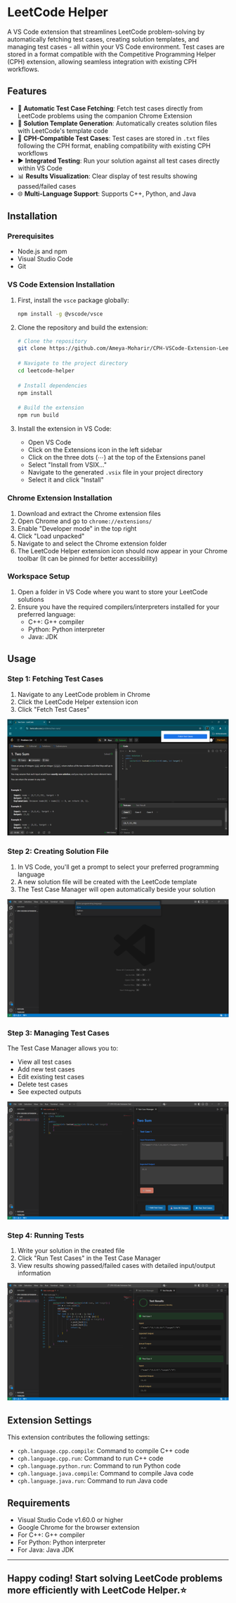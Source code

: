# LeetCode Helper

A VS Code extension that streamlines LeetCode problem-solving by automatically fetching test cases, creating solution templates, and managing test cases - all within your VS Code environment. Test cases are stored in a format compatible with the Competitive Programming Helper (CPH) extension, allowing seamless integration with existing CPH workflows.

## Features

- 🔄 **Automatic Test Case Fetching**: Fetch test cases directly from LeetCode problems using the companion Chrome Extension
- 📝 **Solution Template Generation**: Automatically creates solution files with LeetCode's template code
- 🧪 **CPH-Compatible Test Cases**: Test cases are stored in `.txt` files following the CPH format, enabling compatibility with existing CPH workflows
- ▶️ **Integrated Testing**: Run your solution against all test cases directly within VS Code
- 📊 **Results Visualization**: Clear display of test results showing passed/failed cases
- 🌐 **Multi-Language Support**: Supports C++, Python, and Java

## Installation

### Prerequisites
- Node.js and npm
- Visual Studio Code
- Git

### VS Code Extension Installation
1. First, install the `vsce` package globally:
   ```bash
   npm install -g @vscode/vsce
   ```

2. Clone the repository and build the extension:
   ```bash
   # Clone the repository
   git clone https://github.com/Ameya-Moharir/CPH-VSCode-Extension-Leetcode-Helper-.git

   # Navigate to the project directory
   cd leetcode-helper

   # Install dependencies
   npm install

   # Build the extension
   npm run build
   ```

3. Install the extension in VS Code:
   - Open VS Code
   - Click on the Extensions icon in the left sidebar
   - Click on the three dots (⋯) at the top of the Extensions panel
   - Select "Install from VSIX..."
   - Navigate to the generated `.vsix` file in your project directory
   - Select it and click "Install"

### Chrome Extension Installation
1. Download and extract the Chrome extension files
2. Open Chrome and go to `chrome://extensions/`
3. Enable "Developer mode" in the top right
4. Click "Load unpacked"
5. Navigate to and select the Chrome extension folder
6. The LeetCode Helper extension icon should now appear in your Chrome toolbar (It can be pinned for better accessibility)

### Workspace Setup
1. Open a folder in VS Code where you want to store your LeetCode solutions
2. Ensure you have the required compilers/interpreters installed for your preferred language:
   - C++: G++ compiler
   - Python: Python interpreter
   - Java: JDK

## Usage

### Step 1: Fetching Test Cases
1. Navigate to any LeetCode problem in Chrome
2. Click the LeetCode Helper extension icon
3. Click "Fetch Test Cases"

![Fetch Test Cases](images/Fetch-Test-Cases.png)

### Step 2: Creating Solution File
1. In VS Code, you'll get a prompt to select your preferred programming language
2. A new solution file will be created with the LeetCode template
3. The Test Case Manager will open automatically beside your solution

![Language Selection](images/SelectLanguage.png)

### Step 3: Managing Test Cases
The Test Case Manager allows you to:
- View all test cases
- Add new test cases
- Edit existing test cases
- Delete test cases
- See expected outputs

![Test Case Manager](images/TestCaseManager.png)

### Step 4: Running Tests
1. Write your solution in the created file
2. Click "Run Test Cases" in the Test Case Manager
3. View results showing passed/failed cases with detailed input/output information

![Test Results](images/Test-Results.png)

## Extension Settings

This extension contributes the following settings:

* `cph.language.cpp.compile`: Command to compile C++ code
* `cph.language.cpp.run`: Command to run C++ code
* `cph.language.python.run`: Command to run Python code
* `cph.language.java.compile`: Command to compile Java code
* `cph.language.java.run`: Command to run Java code


## Requirements

- Visual Studio Code v1.60.0 or higher
- Google Chrome for the browser extension
- For C++: G++ compiler
- For Python: Python interpreter
- For Java: Java JDK

---

## Happy coding! Start solving LeetCode problems more efficiently with LeetCode Helper.⭐
